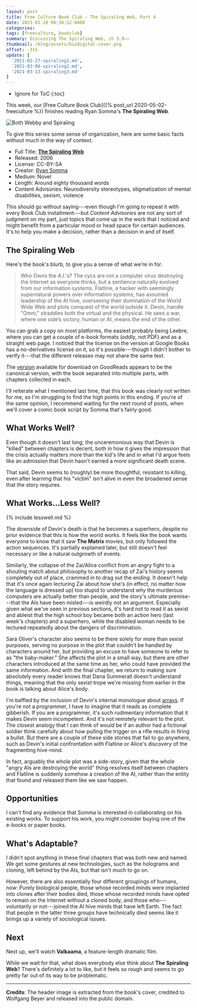 ```yaml
---
layout: post
title: Free Culture Book Club — The Spiraling Web, Part 4
date: 2021-03-20 06:34:12-0400
categories:
tags: [freeculture, bookclub]
summary: Discussing The Spiraling Web, ch 3.9–♾
thumbnail: /blog/assets/biodigital-cover.png
offset: -31%
update: [
  '2021-02-27-spiraling1.md',
  '2021-03-06-spiraling2.md',
  '2021-03-13-spiraling3.md'
]
---
```


* Ignore for ToC
{:toc}

This week, our [Free Culture Book Club]({% post_url 2020-05-02-freeculture %}) finishes reading Ryan Somma's **The Spiraling Web**.

![Both Webby and Spiraling](/blog/assets/ACfU3U18DzuB7v6SxdKOV6ajrMXysTqAmA.png "Both Webby and Spiraling")

To give this series some sense of organization, here are some basic facts without much in the way of context.

 * Full Title:  [**The Spiraling Web**](http://leebre.org/book/the-spiraling-web/index.html)
 * Released:  2006
 * License:  CC-BY-SA
 * Creator:  [Ryan Somma](https://ryansomma.com/)
 * Medium:  Novel
 * Length:  Around eighty thousand words
 * Content Advisories:  Neurodiversity stereotypes, stigmatization of mental disabilities, sexism, violence

This should go without saying---even though I'm going to repeat it with every Book Club installment---but *Content Advisories* are not any sort of judgment on my part, just topics that come up in the work that I noticed and might benefit from a particular mood or head space for certain audiences.  It's to help you make a decision, rather than a decision in and of itself.

## The Spiraling Web

Here's the book's blurb, to give you a sense of what we're in for.

 > Who Owns the A.I.'s? The cycs are not a computer virus destroying the Internet as everyone thinks, but a sentience naturally evolved from our information systems. Flatline, a hacker with seemingly supernatural powers over information systems, has assumed leadership of the AI hive, overseeing their domination of the World Wide Web and plots conquest of the world outside it. Devin, handle "Omni," straddles both the virtual and the physical. He sees a war, where one side’s victory, human or AI, means the end of the other.

You can grab a copy on most platforms, the easiest probably being Leebre, where you can get a couple of e-book formats (oddly, not PDF) and as a straight web page.  I noticed that the license on the version at Google Books has a no-derivatives license on it, so it's possible---though I didn't bother to verify it---that the different releases may not share the same text.

The [version](https://www.goodreads.com/book/show/9351820-the-spiraling-web) available for download on GoodReads appears to be the canonical version, with the book separated into multiple parts, with chapters collected in each.

I'll reiterate what I mentioned last time, that this book was clearly not written for me, so I'm struggling to find the high points in this ending.  If you're of the same opinion, I recommend waiting for the next round of posts, when we'll cover a comic book script by Somma that's fairly good.

## What Works Well?

Even though it doesn't last long, the unceremonious way that Devin is "killed" between chapters is decent, both in how it gives the impression that the crisis actually matters more than the kid's life and in what I'd argue feels like an admission that Devin hasn't earned a more significant death scene.

That said, Devin seems to (roughly) be more thoughtful, resistant to killing, even after learning that his "victim" isn't alive in even the broadened sense that the story requires.

## What Works...Less Well?

{% include lesswell.md %}

The downside of Devin's death is that he becomes a superhero, despite no prior evidence that this is how the world works.  It feels like the book wants everyone to know that it saw **The Matrix** movies, but only followed the action sequences.  It's partially explained later, but still doesn't feel necessary or like a natural outgrowth of events.

Similarly, the collapse of the Zai/Alice conflict from an angry fight to a shouting match about philosophy to another recap of Zai's history seems completely out of place, crammed in to drag out the ending.  It doesn't help that it's once again lecturing Zai about how she's (in effect, no matter how the language is dressed up) too stupid to understand why the murderous computers are actually better than people, and the story's ultimate premise---that the AIs have been misled---is weirdly not an argument.  Especially given what we've seen in previous sections, it's hard not to read it as sexist and ableist that the high school boy became both an action hero (last week's chapters) and a superhero, while the disabled woman needs to be lectured repeatedly about the dangers of discrimination.

Sara Oliver's character also seems to be there solely for more than sexist purposes, serving no purpose in the plot that couldn't be handled by characters around her, but providing an excuse to have someone to refer to as "the baby-maker."  She affects the plot in a small way, but there are other characters introduced at the same time as her, who could have provided the same information.  And with the final chapter, we return to making sure absolutely every reader knows that Dana Summerall doesn't understand things, meaning that the only sexist trope we're missing from earlier in the book is talking about Alice's body.

I'm baffled by the inclusion of Devin's internal monologue about [arrays](https://en.wikipedia.org/wiki/Array_data_structure).  If you're not a programmer, I have to imagine that it reads as complete gibberish.  If you are a programmer, it's such rudimentary information that it makes Devin seem incompetent.  And it's not remotely relevant to the plot.  The closest analogy that I can think of would be if an author had a fictional soldier think carefully about how pulling the trigger on a rifle results in firing a bullet.  But there are a couple of these side stories that fail to go anywhere, such as Devin's initial confrontation with Flatline or Alice's discovery of the fragmenting hive-mind.

In fact, arguably the whole plot was a side-story, given that the whole "angry AIs are destroying the world" thing resolves itself between chapters and Flatline is suddenly somehow a creation of the AI, rather than the entity that found and released them like we saw happen.

## Opportunities

I can't find any evidence that Somma is interested in collaborating on his existing works.  To support his work, you might consider buying one of the e-books or paper books.

## What's Adaptable?

I didn't spot anything in these final chapters that was both new and named.  We get some gestures at new technologies, such as the holograms and cloning, left behind by the AIs, but that isn't much to go on.

However, there are also essentially four different groupings of humans, now:  Purely biological people, those whose recorded minds were implanted into clones after their bodies died, those whose recorded minds have opted to remain on the Internet without a cloned body, and those who---voluntarily or not---joined the AI hive minds that have left Earth.  The fact that people in the latter three groups have technically died seems like it brings up a variety of sociological issues.

## Next

Next up, we'll watch **Valkaama**, a feature-length dramatic film.

While we wait for that, what does everybody else think about **The Spiraling Web**?  There's definitely a lot to like, but it feels so rough and seems to go pretty far out of its way to be problematic.

* * *

**Credits**:  The header image is extracted from the book's cover, credited to Wolfgang Beyer and released into the public domain.

